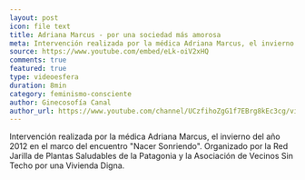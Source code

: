 ```yaml
---
layout: post
icon: file text
title: Adriana Marcus - por una sociedad más amorosa
meta: Intervención realizada por la médica Adriana Marcus, el invierno del año 2012 en el marco del encuentro Nacer Sonriendo.
source: https://www.youtube.com/embed/eLk-oiV2xHQ
comments: true
featured: true
type: videoesfera
duration: 8min
category: feminismo-consciente
author: Ginecosofía Canal
author_url: https://www.youtube.com/channel/UCzfihoZgG1f7EBrg8kEc3cg/videos
---
```


<p>
	Intervención realizada por la médica Adriana Marcus, el invierno del año 2012 en el marco del encuentro "Nacer Sonriendo". Organizado por la Red Jarilla de Plantas Saludables de la Patagonia y la Asociación de Vecinos Sin Techo por una Vivienda Digna.
</p>